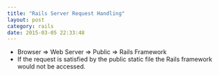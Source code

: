 ```yaml
---
title: "Rails Server Request Handling" 
layout: post
category: rails
date: 2015-03-05 22:33:48 
---
```


- Browser => Web Server => Public => Rails Framework
- If the request is satisfied by the public static file the Rails framework would not be accessed.